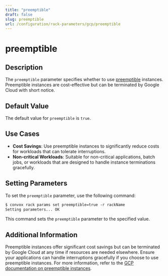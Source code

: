 ```yaml
---
title: "preemptible"
draft: false
slug: preemptible
url: /configuration/rack-parameters/gcp/preemptible
---
```


# preemptible

## Description
The `preemptible` parameter specifies whether to use [preemptible](https://cloud.google.com/compute/docs/instances/preemptible) instances. Preemptible instances are cost-effective but can be terminated by Google Cloud with short notice.

## Default Value
The default value for `preemptible` is `true`.

## Use Cases
- **Cost Savings**: Use preemptible instances to significantly reduce costs for workloads that can tolerate interruptions.
- **Non-critical Workloads**: Suitable for non-critical applications, batch jobs, or workloads that are designed to handle instance terminations gracefully.

## Setting Parameters
To set the `preemptible` parameter, use the following command:
```html
$ convox rack params set preemptible=true -r rackName
Setting parameters... OK
```
This command sets the `preemptible` parameter to the specified value.

## Additional Information
Preemptible instances offer significant cost savings but can be terminated by Google Cloud at any time if resources are needed elsewhere. Ensure your applications can handle interruptions gracefully if you choose to use preemptible instances. For more information, refer to the [GCP documentation on preemptible instances](https://cloud.google.com/compute/docs/instances/preemptible).
